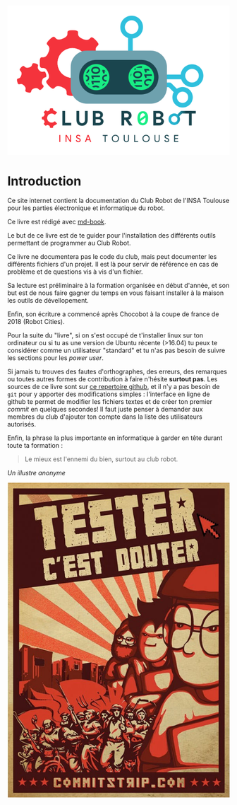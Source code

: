 ![](assets/logo.png "Logo du Club Robot")

# Introduction

Ce site internet contient la documentation du Club Robot de l'INSA Toulouse pour les parties électronique et informatique du robot.

Ce livre est rédigé avec [md-book](https://github.com/rust-lang-nursery/mdBook).

Le but de ce livre est de te guider pour l'installation des différents outils permettant de programmer au Club Robot.

Ce livre ne documentera pas le code du club, mais peut documenter les différents fichiers d'un projet. Il est là pour servir de référence en cas de problème et de questions vis à vis d'un fichier.

Sa lecture est préliminaire à la formation organisée en début d'année, et son but est de nous faire gagner du temps en vous faisant installer à la maison les outils de dévellopement.

Enfin, son écriture a commencé après Chocobot à la coupe de france de 2018 (Robot Cities).

Pour la suite du "livre", si on s'est occupé de t'installer linux sur ton ordinateur ou si tu as une version de Ubuntu récente (>16.04) tu peux te considérer comme un utilisateur "standard" et tu n'as pas besoin de suivre les sections pour les *power user*.

Si jamais tu trouves des fautes d'orthographes, des erreurs, des remarques ou toutes autres formes de contribution à faire n'hésite **surtout pas**. Les sources de ce livre sont sur [ce repertoire github](https://github.com/ClubRobotInsat/doc-elec), et il n'y a pas besoin de `git` pour y apporter des modifications simples : l'interface en ligne de github te permet de modifier les fichiers textes et de créer ton premier *commit* en quelques secondes! Il faut juste penser à demander aux membres du club d'ajouter ton compte dans la liste des utilisateurs autorisés.

Enfin, la phrase la plus importante en informatique à garder en tête durant toute ta formation :

> Le mieux est l'ennemi du bien, surtout au club robot.

*Un illustre anonyme*

![](assets/tester_doute.jpeg "Tester c'est douter")

